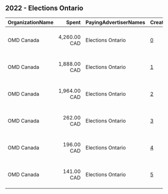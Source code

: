 ## 2022 - Elections Ontario 
|OrganizationName|Spent|PayingAdvertiserNames|CreativeUrls|Impressions|Genders|AgeBrackets|CountryCodes|BillingAddresses|CandidateBallotInformation|
|:---|---:|:---|:---|---:|:---|:---|:---|:---|:---|
|OMD Canada|4,260.00 CAD|Elections Ontario|[0](https://www.snap.com/political-ads/asset/8fec00bff684351e7cb20dba0d97b7d9d4f9710f02e3717b44ae6be70ccb831f?mediaType=mp4)|1,808,984||16-17|canada|"1300-33 Bloor St E,Toronto,M4W 3H1,CA"||
|OMD Canada|1,888.00 CAD|Elections Ontario|[1](https://www.snap.com/political-ads/asset/4ed9a9857293713761b6194d81026554327efcc80474b62edd25c1914b33bd1b?mediaType=mp4)|865,261||16-17|canada|"1300-33 Bloor St E,Toronto,M4W 3H1,CA"||
|OMD Canada|1,964.00 CAD|Elections Ontario|[2](https://www.snap.com/political-ads/asset/2eda4f83f0660e69481ddab3a3b99e181fe3575f01a77b3ab8e21798b8c4403e?mediaType=mp4)|840,430||16-17|canada|"1300-33 Bloor St E,Toronto,M4W 3H1,CA"||
|OMD Canada|262.00 CAD|Elections Ontario|[3](https://www.snap.com/political-ads/asset/d95b4487812b9c670157f4046b5e3a64944b9aefd2b41a141e68b67b26564cdd?mediaType=mp4)|158,005||16-17|canada|"1300-33 Bloor St E,Toronto,M4W 3H1,CA"||
|OMD Canada|196.00 CAD|Elections Ontario|[4](https://www.snap.com/political-ads/asset/080f74d4a3de0a5e6a5109fc5d94038828e3b500a95b42b007e192cdc1e469b9?mediaType=mp4)|101,712||16-17|canada|"1300-33 Bloor St E,Toronto,M4W 3H1,CA"||
|OMD Canada|141.00 CAD|Elections Ontario|[5](https://www.snap.com/political-ads/asset/540e10af369a80b8edcf954300bbb43c730bef24bdeff33a17f266fdd0b0c7d2?mediaType=mp4)|92,906||16-17|canada|"1300-33 Bloor St E,Toronto,M4W 3H1,CA"||

